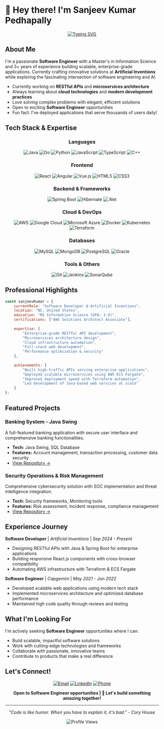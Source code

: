 # 👋 Hey there! I'm Sanjeev Kumar Pedhapally

<div align="center">
  
[![Typing SVG](https://readme-typing-svg.herokuapp.com?font=Fira+Code&pause=1000&color=2196F3&center=true&vCenter=true&width=435&lines=Full+Stack+Software+Engineer;Cloud+%26+Microservices+Expert;Java+%7C+React+%7C+AWS+Specialist;Always+Learning+New+Technologies)](https://git.io/typing-svg)

</div>

## About Me

I'm a passionate **Software Engineer** with a Master's in Information Science and 3+ years of experience building scalable, enterprise-grade applications. Currently crafting innovative solutions at **Artificial Inventions** while exploring the fascinating intersection of software engineering and AI.

- Currently working on **RESTful APIs** and **microservices architecture**
- Always learning about **cloud technologies** and **modern development practices**
- Love solving complex problems with elegant, efficient solutions
- Open to exciting **Software Engineer** opportunities
- Fun fact: I've deployed applications that serve thousands of users daily!

## Tech Stack & Expertise

<div align="center">

### Languages
![Java](https://img.shields.io/badge/java-%23ED8B00.svg?style=for-the-badge&logo=openjdk&logoColor=white)
![Go](https://img.shields.io/badge/go-%2300ADD8.svg?style=for-the-badge&logo=go&logoColor=white)
![Python](https://img.shields.io/badge/python-3670A0?style=for-the-badge&logo=python&logoColor=ffdd54)
![JavaScript](https://img.shields.io/badge/javascript-%23323330.svg?style=for-the-badge&logo=javascript&logoColor=%23F7DF1E)
![TypeScript](https://img.shields.io/badge/typescript-%23007ACC.svg?style=for-the-badge&logo=typescript&logoColor=white)
![C++](https://img.shields.io/badge/c++-%2300599C.svg?style=for-the-badge&logo=c%2B%2B&logoColor=white)

### Frontend
![React](https://img.shields.io/badge/react-%2320232a.svg?style=for-the-badge&logo=react&logoColor=%2361DAFB)
![Angular](https://img.shields.io/badge/angular-%23DD0031.svg?style=for-the-badge&logo=angular&logoColor=white)
![Vue.js](https://img.shields.io/badge/vuejs-%2335495e.svg?style=for-the-badge&logo=vuedotjs&logoColor=%234FC08D)
![HTML5](https://img.shields.io/badge/html5-%23E34F26.svg?style=for-the-badge&logo=html5&logoColor=white)
![CSS3](https://img.shields.io/badge/css3-%231572B6.svg?style=for-the-badge&logo=css3&logoColor=white)

### Backend & Frameworks
![Spring Boot](https://img.shields.io/badge/spring%20boot-%236DB33F.svg?style=for-the-badge&logo=springboot&logoColor=white)
![Hibernate](https://img.shields.io/badge/hibernate-%23bcae79.svg?style=for-the-badge&logo=hibernate&logoColor=white)
![.Net](https://img.shields.io/badge/.NET-5C2D91?style=for-the-badge&logo=.net&logoColor=white)

### Cloud & DevOps
![AWS](https://img.shields.io/badge/AWS-%23FF9900.svg?style=for-the-badge&logo=amazon-aws&logoColor=white)
![Google Cloud](https://img.shields.io/badge/GoogleCloud-%234285F4.svg?style=for-the-badge&logo=google-cloud&logoColor=white)
![Microsoft Azure](https://img.shields.io/badge/azure-%230072C6.svg?style=for-the-badge&logo=microsoftazure&logoColor=white)
![Docker](https://img.shields.io/badge/docker-%230db7ed.svg?style=for-the-badge&logo=docker&logoColor=white)
![Kubernetes](https://img.shields.io/badge/kubernetes-%23326ce5.svg?style=for-the-badge&logo=kubernetes&logoColor=white)
![Terraform](https://img.shields.io/badge/terraform-%235835CC.svg?style=for-the-badge&logo=terraform&logoColor=white)

### Databases
![MySQL](https://img.shields.io/badge/mysql-%2300000f.svg?style=for-the-badge&logo=mysql&logoColor=white)
![MongoDB](https://img.shields.io/badge/MongoDB-%234ea94b.svg?style=for-the-badge&logo=mongodb&logoColor=white)
![PostgreSQL](https://img.shields.io/badge/postgres-%23316192.svg?style=for-the-badge&logo=postgresql&logoColor=white)
![Oracle](https://img.shields.io/badge/Oracle-F80000?style=for-the-badge&logo=oracle&logoColor=white)

### Tools & Others
![Git](https://img.shields.io/badge/git-%23F05033.svg?style=for-the-badge&logo=git&logoColor=white)
![Jenkins](https://img.shields.io/badge/jenkins-%232C5263.svg?style=for-the-badge&logo=jenkins&logoColor=white)
![SonarQube](https://img.shields.io/badge/SonarQube-black?style=for-the-badge&logo=sonarqube&logoColor=4E9BCD)

</div>

## Professional Highlights

```javascript
const sanjeevKumar = {
    currentRole: "Software Developer @ Artificial Inventions",
    location: "NC, United States",
    education: "MS Information Science (GPA: 3.9)",
    certifications: ["AWS Solutions Architect Associate"],
    
    expertise: [
        "Enterprise-grade RESTful API development",
        "Microservices architecture design",
        "Cloud infrastructure automation",
        "Full-stack web development",
        "Performance optimization & security"
    ],
    
    achievements: [
        "Built high-traffic APIs serving enterprise applications",
        "Deployed scalable microservices using AWS ECS Fargate",
        "Improved deployment speed with Terraform automation",
        "Led development of Java-based web services at scale"
    ]
};
```

##  Featured Projects

###  Banking System - Java Swing
A full-featured banking application with secure user interface and comprehensive banking functionalities.
- **Tech:** Java Swing, SQL Database
- **Features:** Account management, transaction processing, customer data security
- [View Repository →]()

###  Security Operations & Risk Management
Comprehensive cybersecurity solution with SOC implementation and threat intelligence integration.
- **Tech:** Security frameworks, Monitoring tools
- **Features:** Risk assessment, incident response, compliance management
- [View Repository →]()

##  Experience Journey

**Software Developer** | *Artificial Inventions* | *Sep 2024 - Present*
- Designing RESTful APIs with Java & Spring Boot for enterprise applications
- Building responsive React.js components with cross-browser compatibility
- Automating AWS infrastructure with Terraform & ECS Fargate

**Software Engineer** | *Capgemini* | *May 2021 - Jun 2022*
- Developed scalable web applications using modern tech stack
- Implemented microservices architecture and optimized database performance
- Maintained high code quality through reviews and testing

## What I'm Looking For

I'm actively seeking **Software Engineer** opportunities where I can:
- Build scalable, impactful software solutions
- Work with cutting-edge technologies and frameworks
- Collaborate with passionate, innovative teams
- Contribute to products that make a real difference

## Let's Connect!

<div align="center">

[![Email](https://img.shields.io/badge/Email-D14836?style=for-the-badge&logo=gmail&logoColor=white)](mailto:pedhapallysanjeevkumar@gmail.com)
[![LinkedIn](https://img.shields.io/badge/LinkedIn-0077B5?style=for-the-badge&logo=linkedin&logoColor=white)](https://www.linkedin.com/in/sanjeevkumarp123)
[![Phone](https://img.shields.io/badge/Phone-25D366?style=for-the-badge&logo=phone&logoColor=white)](tel:+19408439432)

**Open to Software Engineer opportunities | 🌟 Let's build something amazing together!**

</div>

---

<div align="center">
  
*"Code is like humor. When you have to explain it, it's bad." - Cory House*

![Profile Views](https://komarev.com/ghpvc/?username=YourGitHubUsername&color=brightgreen&style=flat-square)

</div>

